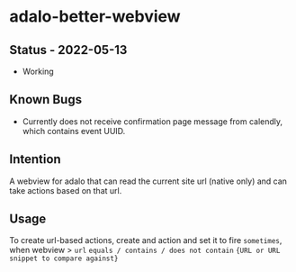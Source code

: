 # adalo-better-webview

## Status - 2022-05-13
- Working

## Known Bugs
- Currently does not receive confirmation page message from calendly, which contains event UUID.

## Intention
A webview for adalo that can read the current site url (native only) and can take actions based on that url.

## Usage
To create url-based actions, create and action and set it to fire `sometimes`, when webview > `url` `equals / contains / does not contain` `{URL or URL snippet to compare against}`
